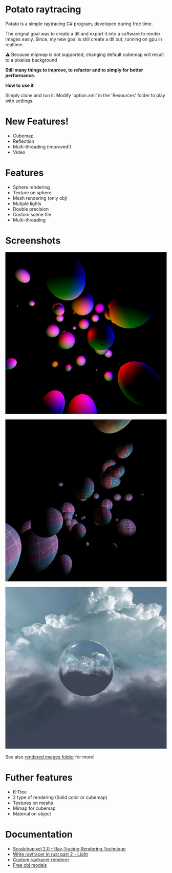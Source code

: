 # Potato raytracing

Potato is a simple raytracing C# program, developed during free time.

The orignal goal was to create a dll and export it into a software to render images easly.
Since, my new goal is still create a dll but, running on gpu in realtime.

:warning: Because mipmap is not supported, changing default cubemap will result to a pixelize background

**Still many things to improve, to refactor and to simply for better performance.**

**How to use it**

Simply clone and run it.
Modify 'option.xml' in the 'Resources' folder to play with settings.

# New Features!

  - Cubemap
  - Reflection
  - Multi-threading (improved!)
  - Video
# Features

 -  Sphere rendering
 -  Texture on sphere
 -  Mesh rendering (only obj)
 -  Mutiple lights
 -  Double precision
 -  Custom scene file
 -  Multi-threading
# Screenshots
![multiple lights](https://raw.githubusercontent.com/BaboucheOne/PotatoRaytracing/master/renderedImages/27_10_19_image1.bmp)

![multiple lights and textures](https://raw.githubusercontent.com/BaboucheOne/PotatoRaytracing/master/renderedImages/04_11_19_image1.bmp)

![cubemap and reflection](https://raw.githubusercontent.com/BaboucheOne/PotatoRaytracing/master/renderedImages/20_07_20_cubemap_2.bmp)

See also [rendered images folder](https://github.com/BaboucheOne/PotatoRaytracing/tree/master/renderedImages) for more!

# Futher features

 - K-Tree
 - 2 type of rendering (Solid color or cubemap)
 - Textures on meshs
 - Mimap for cubemap
 - Material on object

# Documentation

 - [Scratchapixel 2.0 - Ray-Tracing Rendering Technique](https://www.scratchapixel.com/lessons/3d-basic-rendering/ray-tracing-overview/ray-tracing-rendering-technique-overview)
 - [Write raytracer in rust part 2 - Light](https://bheisler.github.io/post/writing-raytracer-in-rust-part-2/)
 - [Custom raytracer renderer](https://dietertack.files.wordpress.com/2017/11/tackdieter_paper.pdf)
 - [Free obj models](http://casual-effects.com/data/index.html)

